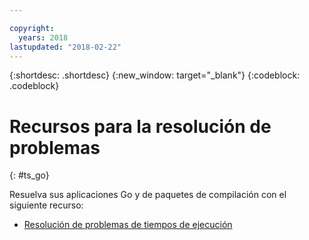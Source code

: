 ```yaml
---

copyright:
  years: 2018
lastupdated: "2018-02-22"
---
```


{:shortdesc: .shortdesc}
{:new_window: target="_blank"}
{:codeblock: .codeblock}

# Recursos para la resolución de problemas
{: #ts_go}

Resuelva sus aplicaciones Go y de paquetes de compilación con el siguiente recurso:

* [Resolución de problemas de tiempos de ejecución](../common/ts_runtimes.html#runtimes)
